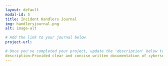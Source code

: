 ```yaml
---
layout: default
modal-id: 5
title: Incident Handlers Journal
img: handlersjournal.png
alt: image-alt

# Add the link to your journal below
project-url:

# Once you've completed your project, update the 'description' below to this one: Provided clear and concise written documentation of cybersecurity events, including detailed event descriptions, tools used, and lessons learned throughout the process.
description:Provided clear and concise written documentation of cybersecurity events, including detailed event descriptions, tools used, and lessons learned throughout the process. This project is in progress and not ready to be published just yet. Please contact me if you'd like a sneak peek. Otherwise, stay tuned!
---
```

